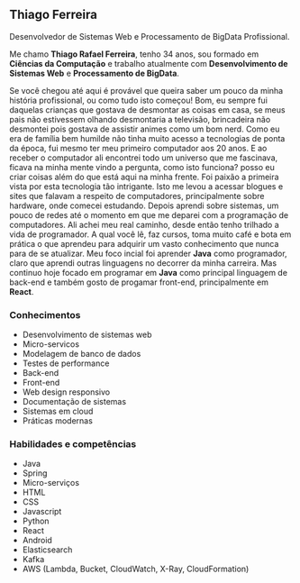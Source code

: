 ## Thiago Ferreira

Desenvolvedor de Sistemas Web e Processamento de BigData Profissional.

Me chamo **Thiago Rafael Ferreira**, tenho 34 anos, sou formado em **Ciências da Computação** e trabalho atualmente com **Desenvolvimento de Sistemas Web** e **Processamento de BigData**.

Se você chegou até aqui é provável que queira saber um pouco da minha história profissional, ou como tudo isto começou!
Bom, eu sempre fui daquelas crianças que gostava de desmontar as coisas em casa, se meus pais não estivessem olhando desmontaria a televisão, brincadeira não desmontei pois gostava de assistir animes como um bom nerd.
Como eu era de família bem humilde não tinha muito acesso a tecnologias de ponta da época, fui mesmo ter meu primeiro computador aos 20 anos.
E ao receber o computador ali encontrei todo um universo que me fascinava, ficava na minha mente vindo a pergunta, como isto funciona? posso eu criar coisas além do que está aqui na minha frente. Foi paixão a primeira vista por esta tecnologia tão intrigante. Isto me levou a acessar blogues e sites que falavam a respeito de computadores, principalmente sobre hardware, onde comecei estudando. Depois aprendi sobre sistemas, um pouco de redes até o momento em que me deparei com a programação de computadores. Ali achei meu real caminho, desde então tenho trilhado a vida de programador. A qual você lê, faz cursos, toma muito café e bota em prática o que aprendeu para adquirir um vasto conhecimento que nunca para de se atualizar.
Meu foco incial foi aprender **Java** como programador, claro que aprendi outras linguagens no decorrer da minha carreira. Mas continuo hoje focado em programar em **Java** como principal linguagem de back-end e também gosto de progamar front-end, principalmente em **React**.

### Conhecimentos

- Desenvolvimento de sistemas web
- Micro-servicos
- Modelagem de banco de dados
- Testes de performance
- Back-end
- Front-end
- Web design responsivo
- Documentação de sistemas
- Sistemas em cloud
- Práticas modernas

### Habilidades e competências

- Java
- Spring
- Micro-serviços
- HTML
- CSS
- Javascript
- Python
- React
- Android
- Elasticsearch
- Kafka
- AWS (Lambda, Bucket, CloudWatch, X-Ray, CloudFormation)
